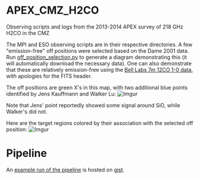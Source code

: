 APEX_CMZ_H2CO
=============

Observing scripts and logs from the 2013-2014 APEX survey of 218 GHz H2CO in
the CMZ 

The MPI and ESO observing scripts are in their respective directories.  A few
"emission-free" off positions were selected based on the Dame 2001 data.
Run [off_position_selection.py](off_position_selection.py) to generate a diagram
demonstrating this (it will automatically download the necessary data).  One
can also demonstrate that these are relatively emission-free using the [Bell
Labs 7m 12CO 1-0 data](http://files.figshare.com/1216354/GC_12CO_LVcube.fits),
with apologies for the FITS header.

The off positions are green X's in this map, with two additional blue points
identified by Jens Kauffmann and Walker Lu:
![Imgur](http://i.imgur.com/Oh1HI1v.png)

Note that Jens' point reportedly showed some signal around SiO, while Walker's
did not.

Here are the target regions colored by their association with the selected off
position:
![Imgur](http://i.imgur.com/LzAC4KJ.png)


Pipeline
========

An [example run of the pipeline](https://rawgit.com/keflavich/63b33d71a109e294bc4c/raw/835dec4970db738b2fb68e9070084c4180dd1053/ExampleAPEXMappingReduction.html)
is hosted on [gist](https://gist.github.com/keflavich/63b33d71a109e294bc4c).
